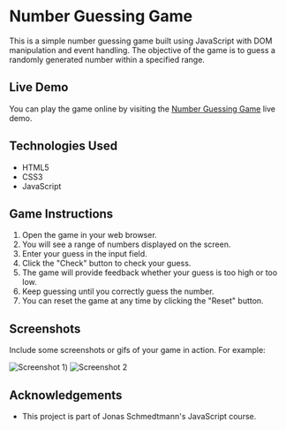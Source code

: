 # Number Guessing Game

This is a simple number guessing game built using JavaScript with DOM manipulation and event handling. The objective of the game is to guess a randomly generated number within a specified range.

## Live Demo

You can play the game online by visiting the [Number Guessing Game](https://kalbehaider.github.io/Guess-My-Number/) live demo.

## Technologies Used

- HTML5
- CSS3
- JavaScript

## Game Instructions

1. Open the game in your web browser.
2. You will see a range of numbers displayed on the screen.
3. Enter your guess in the input field.
4. Click the "Check" button to check your guess.
5. The game will provide feedback whether your guess is too high or too low.
6. Keep guessing until you correctly guess the number.
7. You can reset the game at any time by clicking the "Reset" button.

## Screenshots

Include some screenshots or gifs of your game in action. For example:

![Screenshot 1]([[Screenshots](https://raw.githubusercontent.com/Kalbehaider/Guess-My-Number/main/Screenshots/68747470733a2f2f7261772e6769746875622e636f6d2f4874657459696e4d696e2f47756573732d4d792d4e756d6265722f6d61737465722f73637265656e.png)))
![Screenshot 2]([[screenshots/screenshot2.png](https://raw.github.com/HtetYinMin/Guess-My-Number/master/screenshot/02.png](https://raw.githubusercontent.com/Kalbehaider/Guess-My-Number/main/Screenshots/68747470733a2f2f7261772e6769746875622e636f6d2f4874657459696e4d696e2f47756573732d4d792d4e756d6265722f6d61737465722f73637265656e73686f742f30322e706e67.png)))

## Acknowledgements

- This project is part of Jonas Schmedtmann's JavaScript course.
